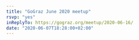 ```yaml
---
title: "GoGraz June 2020 meetup"
rsvp: "yes"
inReplyTo: https://gograz.org/meetup/2020-06-16/
date: "2020-06-07T18:28:00+02:00"
---
```

